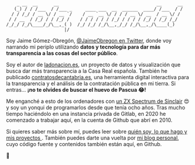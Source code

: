         _ __  __      __                                     __      __
       (_) / / /___  / /___ _     ____ ___  __  ______  ____/ /___  / /
      / / /_/ / __ \/ / __ `/    / __ `__ \/ / / / __ \/ __  / __ \/ / 
     / / __  / /_/ / / /_/ /    / / / / / / /_/ / / / / /_/ / /_/ /_/  
    /_/_/ /_/\____/_/\__,_( )  /_/ /_/ /_/\__,_/_/ /_/\__,_/\____(_)   
                          |/                                           
                          
Soy Jaime Gómez-Obregón, [@JaimeObregon en Twitter](https://twitter.com/JaimeObregon), donde voy narrando mi periplo utilizando **datos y tecnología para dar más transparencia a las cosas del sector público**.

Soy el autor de [ladonacion.es](https://ladonacion.es), un proyecto de datos y visualización que busca dar más transparencia a la Casa Real española. También he publicado [contratosdecantabria.es](https://contratosdecantabria.es), una herramienta digital interactiva para la transparencia y el análisis de la contratación pública en mi tierra. Si entras… **¡no te olvides de buscar el huevo de Pascua 😂!**

Me enganché a esto de los ordenadores con [un ZX Spectrum de Sinclair](https://en.wikipedia.org/wiki/ZX_Spectrum) 😍 y soy un yonqui de programarlos desde que tenía ocho años. Tras mucho tiempo haciéndolo en una instancia privada de Gitlab, en 2020 he comenzado a trabajar aquí, en la cuenta de Github que abrí en 2010.

Si quieres saber más sobre mí, puedes leer sobre [quién soy, lo que hago y mis proyectos ](https://contratosdecantabria.es/wtf/). También puedes darte una vuelta por [mi blog personal](https://jaime.gomezobregon.com), cuyo código fuente y contenidos también están aquí, en Github.

🙂
